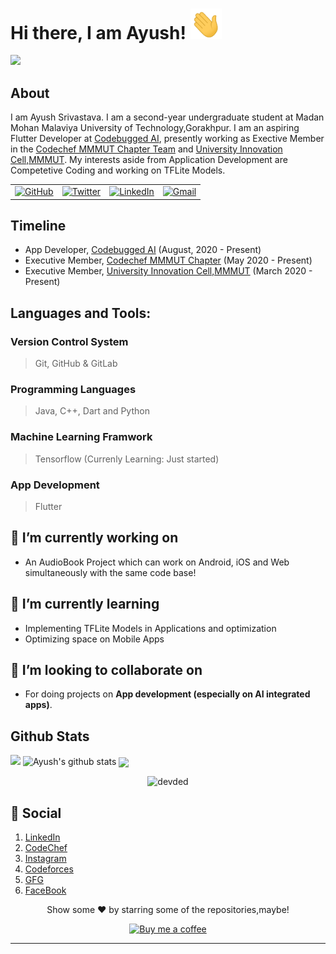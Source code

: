 # Hi there, I am Ayush! <img src="https://raw.githubusercontent.com/ABSphreak/ABSphreak/master/gifs/Hi.gif" width="50px">

![](https://activity-graph.herokuapp.com/graph?username=srivaayush&theme=react-dark&hide_border=true&area=true)

## About

I am Ayush Srivastava. I am a second-year undergraduate student at Madan Mohan Malaviya University of Technology,Gorakhpur. I am an aspiring Flutter Developer at [Codebugged AI](https://codebugged.com/), presently working as Exective Member in the [Codechef MMMUT Chapter Team](https://chefmmmutchapter.tech/) and [University Innovation Cell,MMMUT](http://uicmmmut.in/). My interests aside from Application Development are Competetive Coding and working on TFLite Models.

<table>
  <tr>
      <td><a href="https://github.com/srivaayush"><img src="https://img.shields.io/github/followers/srivaayush.svg?label=GitHub&style=social" alt="GitHub"></a></td>
    <td><a href="https://twitter.com/SrivaAyush2000"><img src="https://img.shields.io/twitter/follow/SrivaAyush2000?label=Twitter&style=social" alt="Twitter"></a></td>
    <td><a href="https://www.linkedin.com/in/srivaayush"><img src="https://img.shields.io/badge/LinkedIn--_.svg?style=social&logo=linkedin" alt="LinkedIn"></a></td>
    <td><a href="mailto:ayush.sriva6@gmail.com"><img src="https://img.shields.io/badge/Gmail--_.svg?style=social&logo=gmail" alt="Gmail"></a></td>
  </tr>
</table>

## Timeline

- App Developer, [Codebugged AI](https://codebugged.com/) (August, 2020 - Present)
- Executive Member, [Codechef MMMUT Chapter](https://chefmmmutchapter.tech/) (May 2020 - Present)
- Executive Member, [University Innovation Cell,MMMUT](http://uicmmmut.in/) (March 2020 - Present)

## Languages and Tools: 

### Version Control System
>Git, GitHub & GitLab

### Programming Languages
>Java, C++, Dart and Python

### Machine Learning Framwork
>Tensorflow (Currenly Learning: Just started)
<!-- 
### Backend Development
>NodeJS(Currenly Learning: Just started)

### DataBase
>MongoDB(Currenly Learning: Just started)

### Cloud
>Digital Ocean(Currenly Learning: Just started) -->

### App Development
>Flutter


## 🔭 I’m currently working on
* An AudioBook Project which can work on Android, iOS and Web simultaneously with the same code base!

## 🌱 I’m currently learning
* Implementing TFLite Models in Applications and optimization
* Optimizing space on Mobile Apps

## 👯 I’m looking to collaborate on

* For doing projects on **App development (especially on AI integrated apps)**.

## Github Stats

<img src="https://github-readme-streak-stats.herokuapp.com/?user=srivaayush">

<img src="https://github-readme-stats.vercel.app/api?username=srivaayush&count_private=true&show_icons=true&theme=light" alt="Ayush's github stats"/>

<img align="center" src="https://github-readme-stats.vercel.app/api/top-langs/?username=srivaayush&layout=compact&theme=light"/>


<br>
<p align="center"> <img src="https://komarev.com/ghpvc/?username=srivaayush&style=plastic" alt="devded" /> </p>

## 👨 Social

1. [LinkedIn](https://www.linkedin.com/in/srivaayush/)
2. [CodeChef](https://www.codechef.com/users/coder_sriva)
3. [Instagram](https://www.instagram.com/srivaayush/)
4. [Codeforces](http://codeforces.com/profile/SrivaAyush)
5. [GFG](https://auth.geeksforgeeks.org/user/srivaayush)
6. [FaceBook](https://www.facebook.com/srivaayush/)
<!-- 6. [Twitter](https://twitter.com/srivaayush00) -->
<!-- 2. [Portfolio](https://sayannath.biz/) -->
<!-- 3. [YouTube](https://www.youtube.com/channel/UCOk-VYzGNeCHrMOzGmoWg2A) -->
<div align="center">
  
Show some ❤️ by starring some of the repositories,maybe!
  

<p align="center">
  </a>
  <a href="https://www.buymeacoffee.com/srivaayush" target="_blank">
      <img width="18%" alt="Buy me a coffee" src="https://raw.githubusercontent.com/onimur/.github/master/.resources/support-buy-coffee.png"/>
  </a>
</p>

---

</div>
